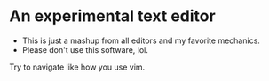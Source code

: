 # An experimental text editor


- This is just a mashup from all editors and my favorite mechanics.
- Please don't use this software, lol.


Try to navigate like how you use vim. 